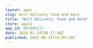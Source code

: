 ```yaml
---
layout: apps
slug: wolt-delivery-food-and-more
title: "Wolt Delivery: Food and more"
store: apple
app_id: 943905271
date: 2024-01-24T08:17:48Z
published: 2015-06-24T15:09:19Z
---
```

